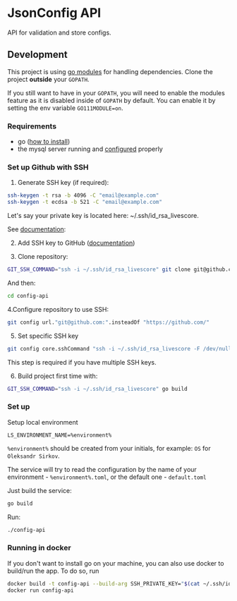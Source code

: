 # JsonConfig API
API for validation and store configs.
## Development
This project is using [go modules](https://github.com/golang/go/wiki/Modules) for handling dependencies.
Clone the project **outside** your `GOPATH`. 

If you still want to have in your `GOPATH`, you will need to enable the 
modules feature as it is disabled inside of `GOPATH` by default. You can enable it by setting the env variable `GO111MODULE=on`.

### Requirements
* go ([how to install](https://golang.org/doc/install))
* the mysql server running and [configured](config/README.md) properly

### Set up Github with SSH
1. Generate SSH key (if required):
```bash
ssh-keygen -t rsa -b 4096 -C "email@example.com"
ssh-keygen -t ecdsa -b 521 -C "email@example.com"
```
Let's say your private key is located here: ~/.ssh/id_rsa_livescore.

See [documentation](https://docs.github.com/en/free-pro-team@latest/github/authenticating-to-github/generating-a-new-ssh-key-and-adding-it-to-the-ssh-agent):

2. Add SSH key to GitHub ([documentation](https://docs.github.com/en/free-pro-team@latest/github/authenticating-to-github/adding-a-new-ssh-key-to-your-github-account))

3. Clone repository:
```bash
GIT_SSH_COMMAND="ssh -i ~/.ssh/id_rsa_livescore" git clone git@github.com:minelytix/config-api.git
```
And then:
```bash
cd config-api
```

4.Configure repository to use SSH:
```bash
git config url."git@github.com:".insteadOf "https://github.com/"
```

5. Set specific SSH key
```bash
git config core.sshCommand "ssh -i ~/.ssh/id_rsa_livescore -F /dev/null"
```
This step is required if you have multiple SSH keys.

6. Build project first time with:
```bash
GIT_SSH_COMMAND="ssh -i ~/.ssh/id_rsa_livescore" go build
```

### Set up
Setup local environment
```
LS_ENVIRONMENT_NAME=%environment% 
```
`%environment%` should be created from your initials, for example: `OS` for `Oleksandr Sirkov`.

The service will try to read the configuration by the name of your environment - `%environment%.toml`, or the default one - `default.toml`

Just build the service:
```bash
go build
```

Run: 
```bash
./config-api
```

### Running in docker
If you don't want to install go on your machine, you can also use docker to build/run the app.
To do so, run
```bash
docker build -t config-api --build-arg SSH_PRIVATE_KEY="$(cat ~/.ssh/id_rsa)" .
docker run config-api
```
